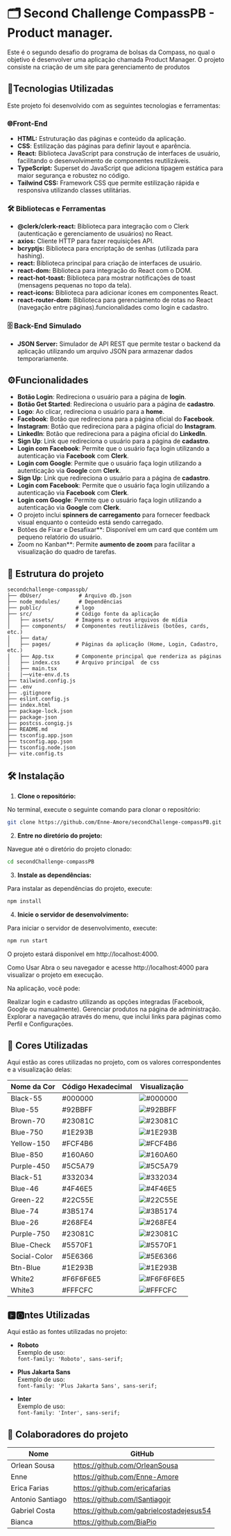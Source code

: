 # 🗂️ Second Challenge CompassPB - Product manager.

Este é o segundo desafio do programa de bolsas da Compass, no qual o objetivo é desenvolver uma aplicação chamada Product Manager. O projeto consiste na criação de um site para gerenciamento de produtos
## 🚀Tecnologias Utilizadas
Este projeto foi desenvolvido com as seguintes tecnologias e ferramentas:

### 🌐Front-End
* **HTML:** Estruturação das páginas e conteúdo da aplicação.
* **CSS**: Estilização das páginas para definir layout e aparência.
* **React:** Biblioteca JavaScript para construção de interfaces de usuário, facilitando o desenvolvimento de componentes reutilizáveis.
* **TypeScript:** Superset do JavaScript que adiciona tipagem estática para maior segurança e robustez no código.
* **Tailwind CSS:** Framework CSS que permite estilização rápida e responsiva utilizando classes utilitárias.
### 🛠️ Bibliotecas e Ferramentas
- **@clerk/clerk-react:** Biblioteca para integração com o Clerk (autenticação e gerenciamento de usuários) no React.
- **axios:** Cliente HTTP para fazer requisições API.
- **bcryptjs:** Biblioteca para encriptação de senhas (utilizada para hashing).
- **react:** Biblioteca principal para criação de interfaces de usuário.
- **react-dom:** Biblioteca para integração do React com o DOM.
- **react-hot-toast:** Biblioteca para mostrar notificações de toast (mensagens pequenas no topo da tela).
- **react-icons:** Biblioteca para adicionar ícones em componentes React.
- **react-router-dom:** Biblioteca para gerenciamento de rotas no React (navegação entre páginas).funcionalidades como login e cadastro.
### 🗄️ Back-End Simulado
* **JSON Server:** Simulador de API REST que permite testar o backend da aplicação utilizando um arquivo JSON para armazenar dados temporariamente.



## ⚙️Funcionalidades
- **Botão Login**: Redireciona o usuário para a página de **login**.
- **Botão Get Started**: Redireciona o usuário para a página de **cadastro**.
- **Logo**: Ao clicar, redireciona o usuário para a **home**.
- **Facebook**: Botão que redireciona para a página oficial do **Facebook**.
- **Instagram**: Botão que redireciona para a página oficial do **Instagram**.
- **LinkedIn**: Botão que redireciona para a página oficial do **LinkedIn**.
- **Sign Up**: Link que redireciona o usuário para a página de **cadastro**.
- **Login com Facebook**: Permite que o usuário faça login utilizando a autenticação via **Facebook** com **Clerk**.
- **Login com Google**: Permite que o usuário faça login utilizando a autenticação via **Google** com **Clerk**.
- **Sign Up**: Link que redireciona o usuário para a página de **cadastro**.
- **Login com Facebook**: Permite que o usuário faça login utilizando a autenticação via **Facebook** com **Clerk**.
- **Login com Google**: Permite que o usuário faça login utilizando a autenticação via **Google** com **Clerk**.
- O projeto inclui **spinners de carregamento** para fornecer feedback visual enquanto o conteúdo está sendo carregado.
- Botões de Fixar e Desafixar**: Disponível em um card que contém um pequeno relatório do usuário.
- Zoom no Kanban**: Permite **aumento de zoom** para facilitar a visualização do quadro de tarefas.




## 📂 Estrutura do projeto

```plaintext
secondchallenge-compasspb/
├── dbUser/            # Arquivo db.json
├── node_modules/      # Dependências
├── public/           # logo
├── src/              # Código fonte da aplicação
│   ├── assets/       # Imagens e outros arquivos de mídia
│   ├── components/   # Componentes reutilizáveis (botões, cards, etc.)
│   ├── data/ 
│   ├── pages/        # Páginas da aplicação (Home, Login, Cadastro, etc.)
│   ├── App.tsx       # Componente principal que renderiza as páginas
│   ├── index.css     # Arquivo principal  de css
|   ├── main.tsx
|   |──vite-env.d.ts
├── tailwind.config.js 
├── .env
├── .gitignore
├── eslint.config.js
├── index.html
├── package-lock.json
├── package-json
├── postcss.congig.js
├── README.md
├── tsconfig.app.json
├── tsconfig.app.json
├── tsconfig.node.json
├── vite.config.ts
```
## 🛠️ Instalação

1. **Clone o repositório:**

No terminal, execute o seguinte comando para clonar o repositório:

```bash
git clone https://github.com/Enne-Amore/secondChallenge-compassPB.git
```
2. **Entre no diretório do projeto:**

Navegue até o diretório do projeto clonado:

```bash
cd secondChallenge-compassPB
```


3. **Instale as dependências:**

Para instalar as dependências do projeto, execute:

```bash
npm install
```
4. **Inicie o servidor de desenvolvimento:**

Para iniciar o servidor de desenvolvimento, execute:
```bash
npm run start
```
O projeto estará disponível em http://localhost:4000.

Como Usar
Abra o seu navegador e acesse http://localhost:4000 para visualizar o projeto em execução.

Na aplicação, você pode:

Realizar login e cadastro utilizando as opções integradas (Facebook, Google ou manualmente).
Gerenciar produtos na página de administração.
Explorar a navegação através do menu, que inclui links para páginas como Perfil e Configurações.

## 🎨 Cores Utilizadas

Aqui estão as cores utilizadas no projeto, com os valores correspondentes e a visualização delas:

| Nome da Cor     | Código Hexadecimal | Visualização               |
|-----------------|--------------------|----------------------------|
| Black-55        | #000000 | ![#000000](https://via.placeholder.com/15/000000/000000?text=+) |
| Blue-55         | #92BBFF            | ![#92BBFF](https://via.placeholder.com/15/92BBFF/92BBFF?text=+) |
| Brown-70        | #23081C | ![#23081C](https://via.placeholder.com/15/23081C/23081C?text=+) |
| Blue-750        | #1E293B            | ![#1E293B](https://via.placeholder.com/15/1E293B/1E293B?text=+) |
| Yellow-150      | #FCF4B6            | ![#FCF4B6](https://via.placeholder.com/15/FCF4B6/FCF4B6?text=+) |
| Blue-850        | #160A60            | ![#160A60](https://via.placeholder.com/15/160A60/160A60?text=+) |
| Purple-450      | #5C5A79            | ![#5C5A79](https://via.placeholder.com/15/5C5A79/5C5A79?text=+) |
| Black-51        | #332034    | ![#332034](https://via.placeholder.com/15/332034/332034?text=+) |
| Blue-46         | #4F46E5            | ![#4F46E5](https://via.placeholder.com/15/4F46E5/4F46E5?text=+) |
| Green-22        | #22C55E            | ![#22C55E](https://via.placeholder.com/15/22C55E/22C55E?text=+) |
| Blue-74         | #3B5174            | ![#3B5174](https://via.placeholder.com/15/3B5174/3B5174?text=+) |
| Blue-26         | #268FE4            | ![#268FE4](https://via.placeholder.com/15/268FE4/268FE4?text=+) |
| Purple-750      | #23081C            | ![#23081C](https://via.placeholder.com/15/23081C/23081C?text=+) |
| Blue-Check      | #5570F1            | ![#5570F1](https://via.placeholder.com/15/5570F1/5570F1?text=+) |
| Social-Color    | #5E6366            | ![#5E6366](https://via.placeholder.com/15/5E6366/5E6366?text=+) |
| Btn-Blue        | #1E293B            | ![#1E293B](https://via.placeholder.com/15/1E293B/1E293B?text=+) |
| White2          | #F6F6F6E5          | ![#F6F6F6E5](https://via.placeholder.com/15/F6F6F6/F6F6F6?text=+) |
| White3          | #FFFCFC            | ![#FFFCFC](https://via.placeholder.com/15/FFFCFC/FFFCFC?text=+) |

## 🅵🅾️ntes Utilizadas

Aqui estão as fontes utilizadas no projeto:

- **Roboto**  
  Exemplo de uso:  
  `font-family: 'Roboto', sans-serif;`

- **Plus Jakarta Sans**  
  Exemplo de uso:   
  `font-family: 'Plus Jakarta Sans', sans-serif;`

- **Inter**  
  Exemplo de uso:   
  `font-family: 'Inter', sans-serif;`

## 👥 Colaboradores do projeto

| Nome                | GitHub                                      |
|---------------------|---------------------------------------------|
| Orlean Sousa  | https://github.com/OrleanSousa    |
| Enne   | https://github.com/Enne-Amore    |
| Erica Farias | https://github.com/ericafarias    |
| Antonio Santiago  | https://github.com/lSantiagojr   |
| Gabriel Costa  | https://github.com/gabrielcostadejesus54  |
| Bianca  | https://github.com/BiaPio |


